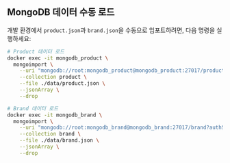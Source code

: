 ## MongoDB 데이터 수동 로드

개발 환경에서 `product.json`과 `brand.json`을 수동으로 임포트하려면, 다음 명령을 실행하세요:

```bash
# Product 데이터 로드
docker exec -it mongodb_product \
  mongoimport \
    --uri "mongodb://root:mongodb_product@mongodb_product:27017/product?authSource=admin" \
    --collection product \
    --file ./data/product.json \
    --jsonArray \
    --drop

# Brand 데이터 로드
docker exec -it mongodb_brand \
  mongoimport \
    --uri "mongodb://root:mongodb_brand@mongodb_brand:27017/brand?authSource=admin" \
    --collection brand \
    --file ./data/brand.json \
    --jsonArray \
    --drop
